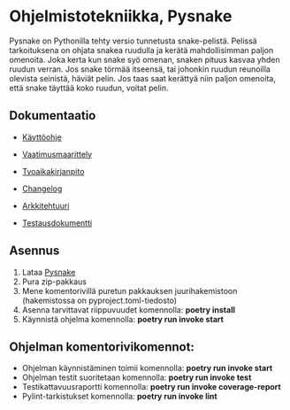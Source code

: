# Ohjelmistotekniikka, Pysnake

Pysnake on Pythonilla tehty versio tunnetusta snake-pelistä. Pelissä tarkoituksena on ohjata snakea ruudulla ja kerätä mahdollisimman paljon omenoita. Joka kerta kun snake syö omenan, snaken pituus kasvaa yhden ruudun verran. Jos snake törmää itseensä, tai johonkin ruudun reunoilla olevista seinistä, häviät pelin. Jos taas saat kerättyä niin paljon omenoita, että snake täyttää koko ruudun, voitat pelin.

## Dokumentaatio

- [Käyttöohje](https://github.com/ThomasGrundstrom/ot-harjoitustyo/blob/master/dokumentaatio/kayttoohje.md)

- [Vaatimusmaarittely](https://github.com/ThomasGrundstrom/ot-harjoitustyo/blob/master/dokumentaatio/vaatimusmaarittely.md)

- [Tyoaikakirjanpito](https://github.com/ThomasGrundstrom/ot-harjoitustyo/blob/master/dokumentaatio/tyoaikakirjanpito.md)

- [Changelog](https://github.com/ThomasGrundstrom/ot-harjoitustyo/blob/master/dokumentaatio/changelog.md)

- [Arkkitehtuuri](https://github.com/ThomasGrundstrom/ot-harjoitustyo/blob/master/dokumentaatio/arkkitehtuuri.md)

- [Testausdokumentti](https://github.com/ThomasGrundstrom/ot-harjoitustyo/blob/master/dokumentaatio/testausdokumentaatio.md)


## Asennus

1. Lataa [Pysnake](https://github.com/ThomasGrundstrom/ot-harjoitustyo/releases/tag/viikko7)
2. Pura zip-pakkaus
3. Mene komentorivillä puretun pakkauksen juurihakemistoon (hakemistossa on pyproject.toml-tiedosto)
4. Asenna tarvittavat riippuvuudet komennolla: **poetry install**
5. Käynnistä ohjelma komennolla: **poetry run invoke start**


## Ohjelman komentorivikomennot:

- Ohjelman käynnistäminen toimii komennolla: **poetry run invoke start**
- Ohjelman testit suoritetaan komennolla: **poetry run invoke test**
- Testikattavuusraportti komennolla: **poetry run invoke coverage-report**
- Pylint-tarkistukset komennolla: **poetry run invoke lint**

